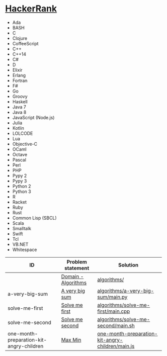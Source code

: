 # [HackerRank](https://www.hackerrank.com/)


- Ada
- BASH
- C
- Clojure
- CoffeeScript
- C++
- C++14
- C#
- D
- Elixir
- Erlang
- Fortran
- F#
- Go
- Groovy
- Haskell
- Java 7
- Java 8
- JavaScript (Node.js)
- Julia
- Kotlin
- LOLCODE
- Lua
- Objective-C
- OCaml
- Octave
- Pascal
- Perl
- PHP
- Pypy 2
- Pypy 3
- Python 2
- Python 3
- R
- Racket
- Ruby
- Rust
- Common Lisp (SBCL)
- Scala
- Smalltalk
- Swift
- Tcl
- VB.NET
- Whitespace



| ID                                       | Problem statement                                                                                 | Solution                                                                                             |
|------------------------------------------|---------------------------------------------------------------------------------------------------|------------------------------------------------------------------------------------------------------|
|                                          | [Domain - Algorithms](https://www.hackerrank.com/domains/algorithms/warmup)                       | [algorithms/](algorithms/)                                                                           |
| a-very-big-sum                           | [A very big sum](https://www.hackerrank.com/challenges/a-very-big-sum)                            | [algorithms/a-very-big-sum/main.py](algorithms/a-very-big-sum/main.py)                               |
| solve-me-first                           | [Solve me first](https://www.hackerrank.com/challenges/solve-me-first)                            | [algorithms/solve-me-first/main.cpp](algorithms/solve-me-first/main.cpp)                             |
| solve-me-second                          | [Solve me second](https://www.hackerrank.com/challenges/solve-me-second)                          | [algorithms/solve-me-second/main.sh](algorithms/solve-me-second/main.sh)                             |
| one-month-preparation-kit-angry-children | [Max Min](https://www.hackerrank.com/challenges/one-month-preparation-kit-angry-children/problem) | [one-month-preparation-kit-angry-children/main.js](one-month-preparation-kit-angry-children/main.js) |

